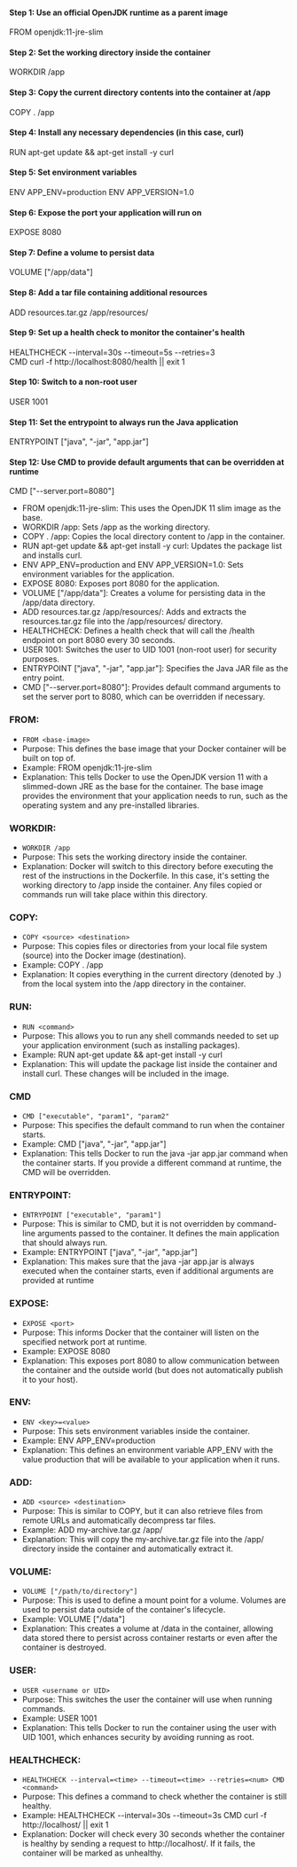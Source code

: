 #### Step 1: Use an official OpenJDK runtime as a parent image
FROM openjdk:11-jre-slim

#### Step 2: Set the working directory inside the container
WORKDIR /app

#### Step 3: Copy the current directory contents into the container at /app
COPY . /app

#### Step 4: Install any necessary dependencies (in this case, curl)
RUN apt-get update && apt-get install -y curl

#### Step 5: Set environment variables
ENV APP_ENV=production
ENV APP_VERSION=1.0

#### Step 6: Expose the port your application will run on
EXPOSE 8080

#### Step 7: Define a volume to persist data
VOLUME ["/app/data"]

#### Step 8: Add a tar file containing additional resources
ADD resources.tar.gz /app/resources/

#### Step 9: Set up a health check to monitor the container's health
HEALTHCHECK --interval=30s --timeout=5s --retries=3 \
  CMD curl -f http://localhost:8080/health || exit 1

#### Step 10: Switch to a non-root user
USER 1001

#### Step 11: Set the entrypoint to always run the Java application
ENTRYPOINT ["java", "-jar", "app.jar"]

#### Step 12: Use CMD to provide default arguments that can be overridden at runtime
CMD ["--server.port=8080"]

 - FROM openjdk:11-jre-slim: This uses the OpenJDK 11 slim image as the base.
 - WORKDIR /app: Sets /app as the working directory.
 - COPY . /app: Copies the local directory content to /app in the container.
 - RUN apt-get update && apt-get install -y curl: Updates the package list and installs curl.
 - ENV APP_ENV=production and ENV APP_VERSION=1.0: Sets environment variables for the application.
 - EXPOSE 8080: Exposes port 8080 for the application.
 - VOLUME ["/app/data"]: Creates a volume for persisting data in the /app/data directory.
 - ADD resources.tar.gz /app/resources/: Adds and extracts the resources.tar.gz file into the /app/resources/ directory.
 - HEALTHCHECK: Defines a health check that will call the /health endpoint on port 8080 every 30 seconds.
 - USER 1001: Switches the user to UID 1001 (non-root user) for security purposes.
 - ENTRYPOINT ["java", "-jar", "app.jar"]: Specifies the Java JAR file as the entry point.
 - CMD ["--server.port=8080"]: Provides default command arguments to set the server port to 8080, which can be overridden if necessary.


###  FROM:
- `FROM <base-image>`
- Purpose: This defines the base image that your Docker container will be built on top of.
- Example: FROM openjdk:11-jre-slim
- Explanation: This tells Docker to use the OpenJDK version 11 with a slimmed-down JRE as the base for the container. The base image provides the environment that your application needs to run, such as the operating system and any pre-installed libraries.

### WORKDIR:
- `WORKDIR /app`
- Purpose: This sets the working directory inside the container.
- Explanation: Docker will switch to this directory before executing the rest of the instructions in the Dockerfile. In this case, it's setting the working directory to /app inside the container. Any files copied or commands run will take place within this directory.

###  COPY:
- `COPY <source> <destination>`
- Purpose: This copies files or directories from your local file system (source) into the Docker image (destination).
- Example: COPY . /app
- Explanation: It copies everything in the current directory (denoted by .) from the local system into the /app directory in the container.

  
### RUN:
  - `RUN <command> `
  - Purpose: This allows you to run any shell commands needed to set up your application environment (such as installing packages).
  - Example: RUN apt-get update && apt-get install -y curl
  - Explanation: This will update the package list inside the container and install curl. These changes will be included in the image.

### CMD
- `CMD ["executable", "param1", "param2"`
- Purpose: This specifies the default command to run when the container starts.
- Example: CMD ["java", "-jar", "app.jar"]
- Explanation: This tells Docker to run the java -jar app.jar command when the container starts. If you provide a different command at runtime, the CMD will be overridden.

###  ENTRYPOINT:
- `ENTRYPOINT ["executable", "param1"]`
- Purpose: This is similar to CMD, but it is not overridden by command-line arguments passed to the container. It defines the main application that should always run.
- Example: ENTRYPOINT ["java", "-jar", "app.jar"]
- Explanation: This makes sure that the java -jar app.jar is always executed when the container starts, even if additional arguments are provided at runtime

### EXPOSE:
- `EXPOSE <port>`
- Purpose: This informs Docker that the container will listen on the specified network port at runtime.
- Example: EXPOSE 8080
- Explanation: This exposes port 8080 to allow communication between the container and the outside world (but does not automatically publish it to your host).

 ### ENV:
 - `ENV <key>=<value>`
 - Purpose: This sets environment variables inside the container.
 - Example: ENV APP_ENV=production
 - Explanation: This defines an environment variable APP_ENV with the value production that will be available to your application when it runs.

### ADD:
 - ` ADD <source> <destination> `
 - Purpose: This is similar to COPY, but it can also retrieve files from remote URLs and automatically decompress tar files.
 - Example: ADD my-archive.tar.gz /app/
 - Explanation: This will copy the my-archive.tar.gz file into the /app/ directory inside the container and automatically extract it.

 ### VOLUME:
 - `VOLUME ["/path/to/directory"]`
 - Purpose: This is used to define a mount point for a volume. Volumes are used to persist data outside of the container's lifecycle.
 - Example: VOLUME ["/data"]
 - Explanation: This creates a volume at /data in the container, allowing data stored there to persist across container restarts or even after the container is destroyed.

###  USER:
- `USER <username or UID>`
- Purpose: This switches the user the container will use when running commands.
- Example: USER 1001
- Explanation: This tells Docker to run the container using the user with UID 1001, which enhances security by avoiding running as root.

###  HEALTHCHECK:
- `HEALTHCHECK --interval=<time> --timeout=<time> --retries=<num> CMD <command>`
- Purpose: This defines a command to check whether the container is still healthy.
- Example: HEALTHCHECK --interval=30s --timeout=3s CMD curl -f http://localhost/ || exit 1
- Explanation: Docker will check every 30 seconds whether the container is healthy by sending a request to http://localhost/. If it fails, the container will be marked as unhealthy.


